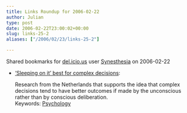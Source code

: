 ```yaml
---
title: Links Roundup for 2006-02-22
author: Julian
type: post
date: 2006-02-22T23:00:02+00:00
slug: links-25-2 
aliases: ["/2006/02/23/links-25-2"]

---
```

Shared bookmarks for [del.icio.us][1] user  [Synesthesia][2] on 2006-02-22

  * [&#8216;Sleeping on it&#8217; best for complex decisions][3]:
  
    Research from the Netherlands that supports the idea that complex decisions tend to have better outcomes if made by the unconscious rather than by conscious deliberation.   
    Keywords: [Psychology][4]

 [1]: https://del.icio.us/
 [2]: https://del.icio.us/synesthesia
 [3]: https://www.newscientist.com/article.ns?id=dn8732&feedId=online-news_rss20 "https://www.newscientist.com/article.ns?id=dn8732&feedId=online-news_rss20"
 [4]: https://del.icio.us/synesthesia/Psychology